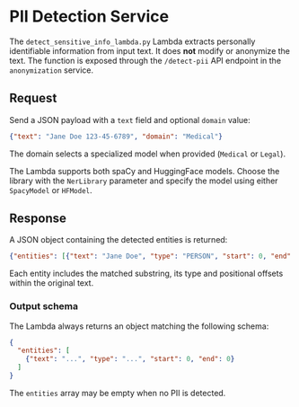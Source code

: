 # PII Detection Service

The `detect_sensitive_info_lambda.py` Lambda extracts personally identifiable information from input text.
It does **not** modify or anonymize the text. The function is exposed through the `/detect-pii` API endpoint
in the `anonymization` service.

## Request

Send a JSON payload with a `text` field and optional `domain` value:

```json
{"text": "Jane Doe 123-45-6789", "domain": "Medical"}
```

The domain selects a specialized model when provided (`Medical` or `Legal`).

The Lambda supports both spaCy and HuggingFace models. Choose the library with
the `NerLibrary` parameter and specify the model using either `SpacyModel` or
`HFModel`.

## Response

A JSON object containing the detected entities is returned:

```json
{"entities": [{"text": "Jane Doe", "type": "PERSON", "start": 0, "end": 8}]}
```

Each entity includes the matched substring, its type and positional offsets within the original text.

### Output schema

The Lambda always returns an object matching the following schema:

```json
{
  "entities": [
    {"text": "...", "type": "...", "start": 0, "end": 0}
  ]
}
```

The `entities` array may be empty when no PII is detected.
